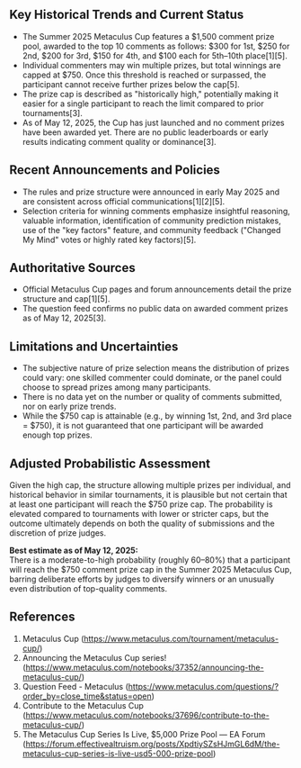 ## Key Historical Trends and Current Status

- The Summer 2025 Metaculus Cup features a $1,500 comment prize pool, awarded to the top 10 comments as follows: $300 for 1st, $250 for 2nd, $200 for 3rd, $150 for 4th, and $100 each for 5th–10th place[1][5].
- Individual commenters may win multiple prizes, but total winnings are capped at $750. Once this threshold is reached or surpassed, the participant cannot receive further prizes below the cap[5].
- The prize cap is described as "historically high," potentially making it easier for a single participant to reach the limit compared to prior tournaments[3].
- As of May 12, 2025, the Cup has just launched and no comment prizes have been awarded yet. There are no public leaderboards or early results indicating comment quality or dominance[3].

## Recent Announcements and Policies

- The rules and prize structure were announced in early May 2025 and are consistent across official communications[1][2][5].
- Selection criteria for winning comments emphasize insightful reasoning, valuable information, identification of community prediction mistakes, use of the "key factors" feature, and community feedback ("Changed My Mind" votes or highly rated key factors)[5].

## Authoritative Sources

- Official Metaculus Cup pages and forum announcements detail the prize structure and cap[1][5].
- The question feed confirms no public data on awarded comment prizes as of May 12, 2025[3].

## Limitations and Uncertainties

- The subjective nature of prize selection means the distribution of prizes could vary: one skilled commenter could dominate, or the panel could choose to spread prizes among many participants.
- There is no data yet on the number or quality of comments submitted, nor on early prize trends.
- While the $750 cap is attainable (e.g., by winning 1st, 2nd, and 3rd place = $750), it is not guaranteed that one participant will be awarded enough top prizes.

## Adjusted Probabilistic Assessment

Given the high cap, the structure allowing multiple prizes per individual, and historical behavior in similar tournaments, it is plausible but not certain that at least one participant will reach the $750 prize cap. The probability is elevated compared to tournaments with lower or stricter caps, but the outcome ultimately depends on both the quality of submissions and the discretion of prize judges.

**Best estimate as of May 12, 2025:**  
There is a moderate-to-high probability (roughly 60–80%) that a participant will reach the $750 comment prize cap in the Summer 2025 Metaculus Cup, barring deliberate efforts by judges to diversify winners or an unusually even distribution of top-quality comments.

## References

1. Metaculus Cup (https://www.metaculus.com/tournament/metaculus-cup/)
2. Announcing the Metaculus Cup series! (https://www.metaculus.com/notebooks/37352/announcing-the-metaculus-cup/)
3. Question Feed - Metaculus (https://www.metaculus.com/questions/?order_by=close_time&status=open)
4. Contribute to the Metaculus Cup (https://www.metaculus.com/notebooks/37696/contribute-to-the-metaculus-cup/)
5. The Metaculus Cup Series Is Live, $5,000 Prize Pool — EA Forum (https://forum.effectivealtruism.org/posts/XpdtiySZsHJmGL6dM/the-metaculus-cup-series-is-live-usd5-000-prize-pool)